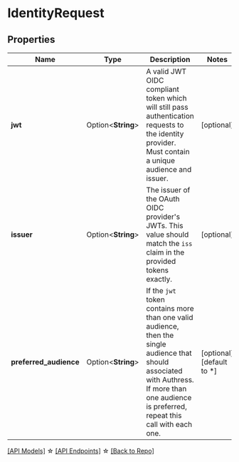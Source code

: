 # IdentityRequest

## Properties

Name | Type | Description | Notes
------------ | ------------- | ------------- | -------------
**jwt** | Option<**String**> | A valid JWT OIDC compliant token which will still pass authentication requests to the identity provider. Must contain a unique audience and issuer. | [optional]
**issuer** | Option<**String**> | The issuer of the OAuth OIDC provider's JWTs. This value should match the `iss` claim in the provided tokens exactly. | [optional]
**preferred_audience** | Option<**String**> | If the `jwt` token contains more than one valid audience, then the single audience that should associated with Authress. If more than one audience is preferred, repeat this call with each one. | [optional][default to *]

[[API Models]](./README.md#documentation-for-models) ☆ [[API Endpoints]](./README.md#documentation-for-api-endpoints) ☆ [[Back to Repo]](../README.md)


